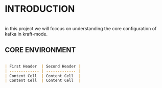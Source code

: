 # INTRODUCTION
<br/>
in this project we will foccus on understanding the core configuration of kafka in kraft-mode. 

## CORE ENVIRONMENT
```markdown

| First Header  | Second Header |
| ------------- | ------------- |
| Content Cell  | Content Cell  |
| Content Cell  | Content Cell  |
```
